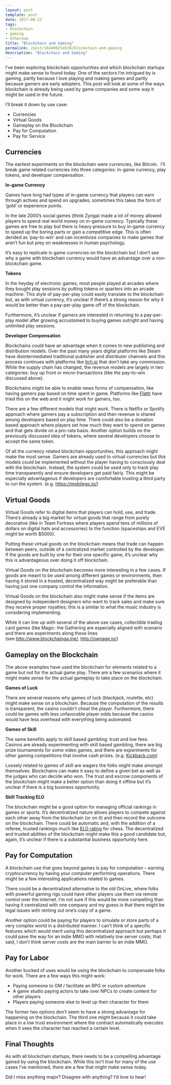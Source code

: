 ```yaml
---
layout: post
template: post
date: 2017-08-22
tags:
- blockchain
- gaming
- ethereum
title: "Blockchain and Gaming"
permalink: /post/164490254538/blockchain-and-gaming
description: "Blockchain and Gaming"
---
```

<p>I’ve been exploring blockchain opportunities and which blockchain startups might make sense to found today. One of the sectors I’m intrigued by is gaming, partly because I love playing and making games and partly because gamers are early adopters. This post will look at some of the ways blockchain is already being used by game companies and some way it might be used in the future.<br></p><p>I’ll break it down by use case:</p><ul><li>Currencies</li>
<li>Virtual Goods</li>
<li>Gameplay on the Blockchain</li>
<li>Pay for Computation</li>
<li>Pay for Service</li>
</ul><h2>Currencies</h2><p>The earliest experiments on the blockchain were currencies, like Bitcoin. &nbsp;I’ll break game related currencies into three categories: in-game currency, play tokens, and developer compensation.</p><p><b>In-game Currency</b></p><p>Games have long had types of in-game currency that players can earn through actives and spend on upgrades; sometimes this takes the form of ‘gold’ or experience points.</p><p>In the late 2000’s social games (think Zynga) made a lot of money allowed players to spend real world money on in-game currency. Typically these games are free to play but there is heavy pressure to buy in-game currency to speed up the boring parts or gain a competitive edge. This is often derided as ‘pay-to-win’ and can incentivize companies to make games that aren’t fun but prey on weaknesses in human psychology.</p><p>It’s easy to replicate in game currencies on the blockchain but I don’t see why a game with blockchain currency would have an advantage over a non-blockchain game.</p><p><b>Tokens</b></p><p>In the heyday of electronic games, most people played at arcades where they bought play sessions by putting tokens or quarters into an arcade machine. This style of pay-per-play could easily translate to the blockchain but, as with virtual currency, it’s unclear if there’s a strong reason for why it would be better than a pay-per-play game off of the blockchain.</p><p>Furthermore, it’s unclear if gamers are interested in returning to a pay-per-play model after growing accustomed to buying games outright and having unlimited play sessions.</p><p><b>Developer Compensation</b></p><p>Blockchains could have an advantage when it comes to new publishing and distribution models. Over the past many years digital platforms like Steam have disintermediated traditional publisher and distributer channels and this process continues with platforms like <a href="http://itch.io">itch.io</a> that don’t take any commission. While the supply chain has changed, the revenue models are largely in two categories: buy up front or micro-transactions (like the pay-to-win discussed above).<br></p><p>Blockchains might be able to enable news forms of compensation, like having gamers pay based on time spent in game. Platforms like <a href="https://flattr.com/">Flattr</a>&nbsp;have tried this on the web and it might work for gamers, too.</p><p>There are a few different models that might work. There is Netflix or Spotify approach where gamers pay a subscription and then revenue is shared among developers based on play time. There could also be a donation based approach where players set how much they want to spend on games and that gets divide on a pro-rata basis. Another option builds on the previously discussed idea of tokens, where several developers choose to accept the same token.</p><p>Of all the currency related blockchain opportunities, this approach might make the most sense. Gamers are already used to virtual currencies but this models could be implemented without the player having to consciously deal with the blockchain. Instead, the system could be used only to track play time transparently and ensure developers get paid fairly. This might be especially advantageous if developers are comfortable trusting a third party to run the system. (e.g.&nbsp;<a href="https://mobilego.io/">https://mobilego.io/</a>)</p><h2>Virtual Goods</h2><p>Virtual Goods refer to digital items that players can hold, use, and trade. There’s already a big market for virtual goods that range from purely decorative (like in Team Fortress where players spend tens of millions of dollars on digital hats and accessories) to the function (spaceships and EVE might be worth $5000).</p><p>Putting these virtual goods on the blockchain means that trade can happen between peers, outside of a centralized market controlled by the developer. If the goods are built by one for their one specific game, it’s unclear why this is advantageous over doing it off blockchain.</p><p>Virtual Goods on the blockchain becomes more interesting in a few cases. If goods are meant to be used among different games or environments, then having it stored in a trusted, decentralized way might be preferable than having just one company control the information.</p><p>Virtual Goods on the blockchain also might make sense if the items are designed by independent designers who want to track sales and make sure they receive proper royalties; this is a similar to what the music industry is considering implementing.</p><p>While it can line up with several of the above use cases, collectible trading card games (like Magic: the Gathering are especially aligned with scenario and there are experiments along these lines (see&nbsp;<a href="http://www.blockchainga.me/">http://www.blockchainga.me/</a>, <a href="http://ownage.io/">http://ownage.io/</a>)</p><h2>Gameplay on the Blockchain</h2><p>The above examples have used the blockchain for elements related to a game but not for the actual game play. There are a few scenarios where it might make sense for the actual gameplay to take place on the blockchain.</p><p><b>Games of Luck</b></p><p>There are several reasons why games of luck (blackjack, roulette, etc) might make sense on a blockchain. Because the computation of the results is transparent, the casino couldn’t cheat the player. Furthermore, there could be games with less unfavorable player odds because the casino would have less overhead with everything being automated.</p><p><b>Games of Skill</b></p><p>The same benefits apply to skill based gambling: trust and low fees. Casinos are already experimenting with skill based gambling, there are big prize tournaments for some video games, and there are experiments for other gaming competitions that involve cash prizes. (e.g.&nbsp;<a href="http://kickback.com">Kickback.com</a>)</p><p>Loosely related to games of skill are wagers the folks might make amongst themselves. Blockchains can make it easy to define a given bet as well as the judges who can decide who won. The trust and escrow components of the blockchain might make a better option than doing it offline but it’s unclear if there is a big business opportunity.</p><p><b>Skill Tracking ELO</b></p><p>The blockchain might be a good option for managing official rankings in games or sports. It’s decentralized nature allows players to compete against each other away from the blockchain (or on it) and then record the outcome on the blockchain. There could be automatic and, with the addition of a referee, trusted rankings much like <a href="https://www.wikiwand.com/en/Elo_rating_system">ELO rating</a> for chess. The decentralized and trusted abilities of the blockchain might make this a good candidate but, again, it’s unclear if there is a substantial business opportunity here.</p><h2>Pay for Computation</h2><p>A blockchain use that goes beyond games is pay for computation – earning cryptocurrency by having your computer performing operations. There might be a few interesting applications related to games. </p><p>There could be a decentralized alternative to the old OnLive, where folks with powerful gaming rigs could have other players use them via remote control over the internet. I’m not sure if this would be more compelling than having it centralized with one company and my guess is that there might be legal issues with renting out one’s copy of a game.</p><p>Another option could be paying for players to simulate or store parts of a very complex world in a distributed manner. I can’t think of a specific features which would merit using this decentralized approach but perhaps it could pave the way for an indie MMO with relatively low server costs; that said, I don’t think server costs are the main barrier to an indie MMO.</p><h2>Pay for Labor</h2><p>Another bucked of uses would be using the blockchain to compensate folks for work. There are a few ways this might work:</p><ul><li>Paying someone to GM / facilitate an RPG or custom adventure</li>
<li>A game studio paying actors to take over NPCs to create content for other players</li>
<li>Players paying someone else to level up their character for them</li>
</ul><p>The former two options don’t seem to have a strong advantage for happening on the blockchain. The third one might because it could take place in a low trust environment where the contract automatically executes when it sees the character has reached a certain level.</p><h2>Final Thoughts</h2><p>As with all blockchain startups, there needs to be a compelling advantage gained by using the blockchain. While this isn’t true for many of the use cases I’ve mentioned, there are a few that might make sense today.</p><p>Did I miss anything major? Disagree with anything? I’d love to hear!</p>